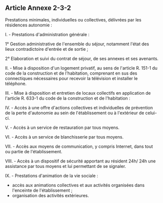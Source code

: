 ## Article Annexe 2-3-2

Prestations minimales, individuelles ou collectives, délivrées par les résidences autonomie :

I. - Prestations d'administration générale :

1° Gestion administrative de l'ensemble du séjour, notamment l'état des lieux contradictoire d'entrée et de
sortie ;

2° Elaboration et suivi du contrat de séjour, de ses annexes et ses avenants.

II. - Mise à disposition d'un logement privatif, au sens de l'article R. 151-1 du code de la construction et
de l'habitation, comprenant en sus des connectiques nécessaires pour recevoir la télévision et installer le
téléphone.

III. - Mise à disposition et entretien de locaux collectifs en application de l'article R. 633-1 du code de la
construction et de l'habitation :

IV. - Accès à une offre d'actions collectives et individuelles de prévention de la perte d'autonomie au sein de
l'établissement ou à l'extérieur de celui-ci.

V. - Accès à un service de restauration par tous moyens.


VI. - Accès à un service de blanchisserie par tous moyens.

VII. - Accès aux moyens de communication, y compris Internet, dans tout ou partie de l'établissement.

VIII. - Accès à un dispositif de sécurité apportant au résident 24h/ 24h une assistance par tous moyens et lui
permettant de se signaler.

IX. - Prestations d'animation de la vie sociale :

- accès aux animations collectives et aux activités organisées dans l'enceinte de l'établissement ;
- organisation des activités extérieures.

